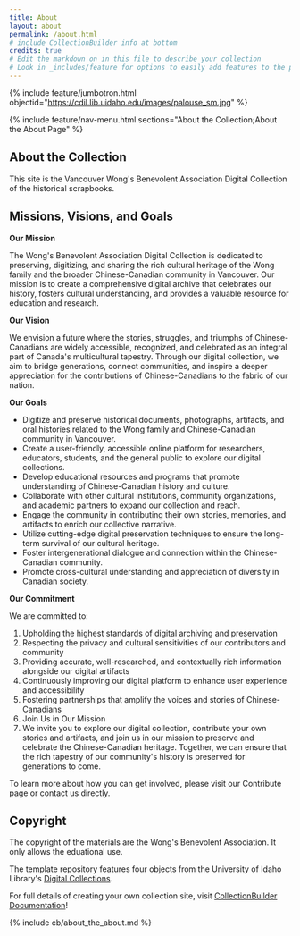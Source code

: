 ```yaml
---
title: About
layout: about
permalink: /about.html
# include CollectionBuilder info at bottom
credits: true
# Edit the markdown on in this file to describe your collection
# Look in _includes/feature for options to easily add features to the page
---
```


{% include feature/jumbotron.html objectid="https://cdil.lib.uidaho.edu/images/palouse_sm.jpg" %}

{% include feature/nav-menu.html sections="About the Collection;About the About Page" %}

## About the Collection

This site is the Vancouver Wong's Benevolent Association Digital Collection of the historical scrapbooks.

## Missions, Visions, and Goals

<b>Our Mission</b>

The Wong's Benevolent Association Digital Collection is dedicated to preserving, digitizing, and sharing the rich cultural heritage of the Wong family and the broader Chinese-Canadian community in Vancouver. Our mission is to create a comprehensive digital archive that celebrates our history, fosters cultural understanding, and provides a valuable resource for education and research.

<b>Our Vision</b>

We envision a future where the stories, struggles, and triumphs of Chinese-Canadians are widely accessible, recognized, and celebrated as an integral part of Canada's multicultural tapestry. Through our digital collection, we aim to bridge generations, connect communities, and inspire a deeper appreciation for the contributions of Chinese-Canadians to the fabric of our nation.

<b>Our Goals</b>

- Digitize and preserve historical documents, photographs, artifacts, and oral histories related to the Wong family and Chinese-Canadian community in Vancouver.
- Create a user-friendly, accessible online platform for researchers, educators, students, and the general public to explore our digital collections.
- Develop educational resources and programs that promote understanding of Chinese-Canadian history and culture.
- Collaborate with other cultural institutions, community organizations, and academic partners to expand our collection and reach.
- Engage the community in contributing their own stories, memories, and artifacts to enrich our collective narrative.
- Utilize cutting-edge digital preservation techniques to ensure the long-term survival of our cultural heritage.
- Foster intergenerational dialogue and connection within the Chinese-Canadian community.
- Promote cross-cultural understanding and appreciation of diversity in Canadian society.

<b>Our Commitment</b>

We are committed to:

1. Upholding the highest standards of digital archiving and preservation
2. Respecting the privacy and cultural sensitivities of our contributors and community
3. Providing accurate, well-researched, and contextually rich information alongside our digital artifacts
4. Continuously improving our digital platform to enhance user experience and accessibility
5. Fostering partnerships that amplify the voices and stories of Chinese-Canadians
6. Join Us in Our Mission
7. We invite you to explore our digital collection, contribute your own stories and artifacts, and join us in our mission to preserve and celebrate the Chinese-Canadian heritage. Together, we can ensure that the rich tapestry of our community's history is preserved for generations to come.

To learn more about how you can get involved, please visit our Contribute page or contact us directly.

## Copyright

The copyright of the materials are the Wong's Benevolent Association. It only allows the eduational use.

The template repository features four objects from the University of Idaho Library's [Digital Collections](https://www.lib.uidaho.edu/digital). 

For full details of creating your own collection site, visit [CollectionBuilder Documentation](https://collectionbuilder.github.io/cb-docs/)!

<!-- IMPORTANT!!! DELETE this comment and the include below when you are finished editing this page for your collection. The include below introduces about page features. They will show up on your collection's about page until you delete it.  -->
{% include cb/about_the_about.md %} 
